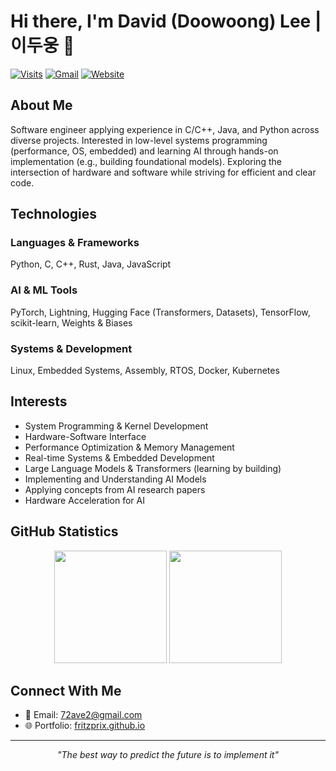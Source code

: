 # Hi there, I'm David (Doowoong) Lee | 이두웅 👋

[![Visits](https://komarev.com/ghpvc/?username=fritzprix)](https://github.com/fritzprix)
[![Gmail](https://img.shields.io/badge/Gmail-72ave2%40gmail.com-red?style=flat&logo=gmail)](mailto:72ave2@gmail.com)
[![Website](https://img.shields.io/badge/Website-Portfolio-green?style=flat&logo=github)](https://fritzprix.github.io)

## About Me

Software engineer applying experience in C/C++, Java, and Python across diverse projects. Interested in low-level systems programming (performance, OS, embedded) and learning AI through hands-on implementation (e.g., building foundational models). Exploring the intersection of hardware and software while striving for efficient and clear code.

## Technologies

### Languages & Frameworks
Python, C, C++, Rust, Java, JavaScript

### AI & ML Tools
PyTorch, Lightning, Hugging Face (Transformers, Datasets), TensorFlow, scikit-learn, Weights & Biases

### Systems & Development
Linux, Embedded Systems, Assembly, RTOS, Docker, Kubernetes

## Interests

- System Programming & Kernel Development
- Hardware-Software Interface
- Performance Optimization & Memory Management
- Real-time Systems & Embedded Development
- Large Language Models & Transformers (learning by building)
- Implementing and Understanding AI Models
- Applying concepts from AI research papers
- Hardware Acceleration for AI

## GitHub Statistics

<div align="center">
  <img height="180em" src="https://github-readme-stats.vercel.app/api?username=fritzprix&show_icons=true&theme=tokyonight&include_all_commits=true&count_private=true"/>
  <img height="180em" src="https://github-readme-stats.vercel.app/api/top-langs/?username=fritzprix&layout=compact&langs_count=6&theme=tokyonight&hide=c%2B%2B,perl,tex,shell,jupyter%20notebook,html"/>
</div>

## Connect With Me

- 📧 Email: [72ave2@gmail.com](mailto:72ave2@gmail.com)
- 🌐 Portfolio: [fritzprix.github.io](https://fritzprix.github.io)

---

<div align="center">

_"The best way to predict the future is to implement it"_

</div>

<!--
**fritzprix/fritzprix** is a ✨ _special_ ✨ repository because its `README.md` (this file) appears on your GitHub profile.
-->
